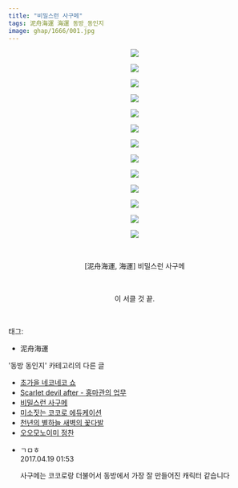 ```yaml
---
title: "비밀스런 사구메"
tags: 泥舟海運 海運 동방_동인지
image: ghap/1666/001.jpg
---
```

<div class="article">
<p style="text-align: center; clear: none; float: none;"><img src="{{ site.nasurl }}/ghap/1666/001.jpg"/></p>
<p style="text-align: center; clear: none; float: none;"><img src="{{ site.nasurl }}/ghap/1666/002.jpg"/></p>
<p style="text-align: center; clear: none; float: none;"><img src="{{ site.nasurl }}/ghap/1666/003.jpg"/></p>
<p style="text-align: center; clear: none; float: none;"><img src="{{ site.nasurl }}/ghap/1666/004.jpg"/></p>
<p style="text-align: center; clear: none; float: none;"><img src="{{ site.nasurl }}/ghap/1666/005.jpg"/></p>
<p style="text-align: center; clear: none; float: none;"><img src="{{ site.nasurl }}/ghap/1666/006.jpg"/></p>
<p style="text-align: center; clear: none; float: none;"><img src="{{ site.nasurl }}/ghap/1666/007.jpg"/></p>
<p style="text-align: center; clear: none; float: none;"><img src="{{ site.nasurl }}/ghap/1666/008.jpg"/></p>
<p style="text-align: center; clear: none; float: none;"><img src="{{ site.nasurl }}/ghap/1666/009.jpg"/></p>
<p style="text-align: center; clear: none; float: none;"><img src="{{ site.nasurl }}/ghap/1666/010.jpg"/></p>
<p style="text-align: center; clear: none; float: none;"><img src="{{ site.nasurl }}/ghap/1666/011.jpg"/></p>
<p style="text-align: center; clear: none; float: none;"><img src="{{ site.nasurl }}/ghap/1666/012.jpg"/></p>
<p style="text-align: center; clear: none; float: none;"><img src="{{ site.nasurl }}/ghap/1666/013.jpg"/></p>
<p style="text-align: center; clear: none; float: none;"><br/></p>
<p style="text-align: center; clear: none; float: none;">[泥舟海運, 海運] 비밀스런 사구메</p>
<p style="text-align: center; clear: none; float: none;"><br/></p>
<p style="text-align: center; clear: none; float: none;">이 서클 것 끝.</p>
<p><br/></p>
</div><div class="tagTrail">
<p>태그: </p>
<ul>
<li>泥舟海運</li>
</ul>
</div><div class="another">
<p>'동방 동인지' 카테고리의 다른 글</p>
<ul>
<li><a href="/2016-08-18-ghap_1669">초가을 네코네코 쇼</a></li>
<li><a href="/2016-08-18-ghap_1667">Scarlet devil after - 홍마관의 업무</a></li>
<li><a href="/2016-08-18-ghap_1666">비밀스런 사구메</a></li>
<li><a href="/2016-08-18-ghap_1665">미소짓는 코코로 에듀케이션</a></li>
<li><a href="/2016-08-18-ghap_1663">천년의 별하늘 새벽의 꽃다발</a></li>
<li><a href="/2016-08-18-ghap_1662">오오모노이미 정찬</a></li>
</ul>
</div><div class="cb_module cb_fluid">
<div class="cb_wrt cb_profile">
<div class="comment">
<ul>
<li class="cb_thumb_off" id="comment14968768">
<div class="cb_comment_area">
<div class="cb_info_area">
<div class="cb_section">
<span class="cb_nick_name">ㄱㅁㅎ</span>
</div>
<div class="cb_section">
<span class="cb_date">2017.04.19 01:53 </span>
</div>
</div>
<div class="cb_dsc_comment">
<p class="cb_dsc">
											사구메는 코코로랑 더불어서 동방에서 가장 잘 만들어진 캐릭터 같습니다
										</p>
</div>
</div></li>
</ul>
</div>
</div><!-- commentList close -->
</div>